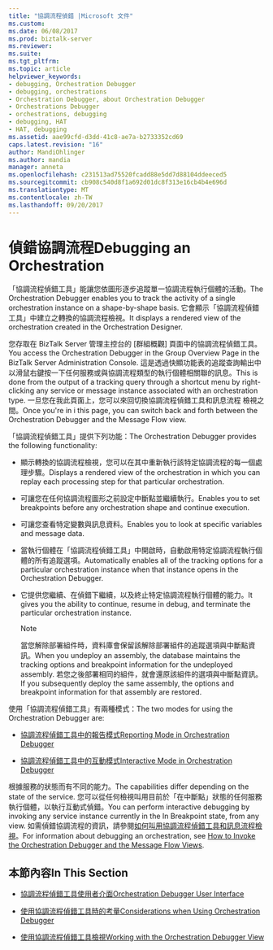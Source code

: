```yaml
---
title: "協調流程偵錯 |Microsoft 文件"
ms.custom: 
ms.date: 06/08/2017
ms.prod: biztalk-server
ms.reviewer: 
ms.suite: 
ms.tgt_pltfrm: 
ms.topic: article
helpviewer_keywords:
- debugging, Orchestration Debugger
- debugging, orchestrations
- Orchestration Debugger, about Orchestration Debugger
- Orchestrations Debugger
- orchestrations, debugging
- debugging, HAT
- HAT, debugging
ms.assetid: aae99cfd-d3dd-41c8-ae7a-b2733352cd69
caps.latest.revision: "16"
author: MandiOhlinger
ms.author: mandia
manager: anneta
ms.openlocfilehash: c231513ad75520fcadd88e5dd7d88104ddeeced5
ms.sourcegitcommit: cb908c540d8f1a692d01dc8f313e16cb4b4e696d
ms.translationtype: MT
ms.contentlocale: zh-TW
ms.lasthandoff: 09/20/2017
---
```

# <a name="debugging-an-orchestration"></a><span data-ttu-id="4861f-102">偵錯協調流程</span><span class="sxs-lookup"><span data-stu-id="4861f-102">Debugging an Orchestration</span></span>
<span data-ttu-id="4861f-103">「協調流程偵錯工具」能讓您依圖形逐步追蹤單一協調流程執行個體的活動。</span><span class="sxs-lookup"><span data-stu-id="4861f-103">The Orchestration Debugger enables you to track the activity of a single orchestration instance on a shape-by-shape basis.</span></span> <span data-ttu-id="4861f-104">它會顯示「協調流程偵錯工具」中建立之轉換的協調流程檢視。</span><span class="sxs-lookup"><span data-stu-id="4861f-104">It displays a rendered view of the orchestration created in the Orchestration Designer.</span></span>  
  
 <span data-ttu-id="4861f-105">您存取在 BizTalk Server 管理主控台的 [群組概觀] 頁面中的協調流程偵錯工具。</span><span class="sxs-lookup"><span data-stu-id="4861f-105">You access the Orchestration Debugger in the Group Overview Page in the BizTalk Server Administration Console.</span></span>  <span data-ttu-id="4861f-106">這是透過快顯功能表的追蹤查詢輸出中以滑鼠右鍵按一下任何服務或與協調流程類型的執行個體相關聯的訊息。</span><span class="sxs-lookup"><span data-stu-id="4861f-106">This is done from the output of a tracking query through a shortcut menu by right-clicking any service or message instance associated with an orchestration type.</span></span> <span data-ttu-id="4861f-107">一旦您在我此頁面上，您可以來回切換協調流程偵錯工具和訊息流程 檢視之間。</span><span class="sxs-lookup"><span data-stu-id="4861f-107">Once you're in i this page, you can switch back and forth between the Orchestration Debugger and the Message Flow view.</span></span>  
  
 <span data-ttu-id="4861f-108">「協調流程偵錯工具」提供下列功能：</span><span class="sxs-lookup"><span data-stu-id="4861f-108">The Orchestration Debugger provides the following functionality:</span></span>  
  
-   <span data-ttu-id="4861f-109">顯示轉換的協調流程檢視，您可以在其中重新執行該特定協調流程的每一個處理步驟。</span><span class="sxs-lookup"><span data-stu-id="4861f-109">Displays a rendered view of the orchestration in which you can replay each processing step for that particular orchestration.</span></span>  
  
-   <span data-ttu-id="4861f-110">可讓您在任何協調流程圖形之前設定中斷點並繼續執行。</span><span class="sxs-lookup"><span data-stu-id="4861f-110">Enables you to set breakpoints before any orchestration shape and continue execution.</span></span>  
  
-   <span data-ttu-id="4861f-111">可讓您查看特定變數與訊息資料。</span><span class="sxs-lookup"><span data-stu-id="4861f-111">Enables you to look at specific variables and message data.</span></span>  
  
-   <span data-ttu-id="4861f-112">當執行個體在「協調流程偵錯工具」中開啟時，自動啟用特定協調流程執行個體的所有追蹤選項。</span><span class="sxs-lookup"><span data-stu-id="4861f-112">Automatically enables all of the tracking options for a particular orchestration instance when that instance opens in the Orchestration Debugger.</span></span>  
  
-   <span data-ttu-id="4861f-113">它提供您繼續、在偵錯下繼續，以及終止特定協調流程執行個體的能力。</span><span class="sxs-lookup"><span data-stu-id="4861f-113">It gives you the ability to continue, resume in debug, and terminate the particular orchestration instance.</span></span>  
  
    > [!NOTE]
    >  <span data-ttu-id="4861f-114">當您解除部署組件時，資料庫會保留該解除部署組件的追蹤選項與中斷點資訊。</span><span class="sxs-lookup"><span data-stu-id="4861f-114">When you undeploy an assembly, the database maintains the tracking options and breakpoint information for the undeployed assembly.</span></span> <span data-ttu-id="4861f-115">若您之後部署相同的組件，就會還原該組件的選項與中斷點資訊。</span><span class="sxs-lookup"><span data-stu-id="4861f-115">If you subsequently deploy the same assembly, the options and breakpoint information for that assembly are restored.</span></span>  
  
 <span data-ttu-id="4861f-116">使用「協調流程偵錯工具」有兩種模式：</span><span class="sxs-lookup"><span data-stu-id="4861f-116">The two modes for using the Orchestration Debugger are:</span></span>  
  
-   [<span data-ttu-id="4861f-117">協調流程偵錯工具中的報告模式</span><span class="sxs-lookup"><span data-stu-id="4861f-117">Reporting Mode in Orchestration Debugger</span></span>](../core/reporting-mode-in-orchestration-debugger.md)  
  
-   [<span data-ttu-id="4861f-118">協調流程偵錯工具中的互動模式</span><span class="sxs-lookup"><span data-stu-id="4861f-118">Interactive Mode in Orchestration Debugger</span></span>](../core/interactive-mode-in-orchestration-debugger.md)  
  
 <span data-ttu-id="4861f-119">根據服務的狀態而有不同的能力。</span><span class="sxs-lookup"><span data-stu-id="4861f-119">The capabilities differ depending on the state of the service.</span></span> <span data-ttu-id="4861f-120">您可以從任何檢視叫用目前於「在中斷點」狀態的任何服務執行個體，以執行互動式偵錯。</span><span class="sxs-lookup"><span data-stu-id="4861f-120">You can perform interactive debugging by invoking any service instance currently in the In Breakpoint state, from any view.</span></span> <span data-ttu-id="4861f-121">如需偵錯協調流程的資訊，請參閱[如何叫用協調流程偵錯工具和訊息流程檢視](../core/how-to-invoke-the-orchestration-debugger-and-the-message-flow-views.md)。</span><span class="sxs-lookup"><span data-stu-id="4861f-121">For information about debugging an orchestration, see [How to Invoke the Orchestration Debugger and the Message Flow Views](../core/how-to-invoke-the-orchestration-debugger-and-the-message-flow-views.md).</span></span>  
  
## <a name="in-this-section"></a><span data-ttu-id="4861f-122">本節內容</span><span class="sxs-lookup"><span data-stu-id="4861f-122">In This Section</span></span>  
  
-   [<span data-ttu-id="4861f-123">協調流程偵錯工具使用者介面</span><span class="sxs-lookup"><span data-stu-id="4861f-123">Orchestration Debugger User Interface</span></span>](../core/orchestration-debugger-user-interface.md)  
  
-   [<span data-ttu-id="4861f-124">使用協調流程偵錯工具時的考量</span><span class="sxs-lookup"><span data-stu-id="4861f-124">Considerations when Using Orchestration Debugger</span></span>](../core/considerations-when-using-orchestration-debugger.md)  
  
-   [<span data-ttu-id="4861f-125">使用協調流程偵錯工具檢視</span><span class="sxs-lookup"><span data-stu-id="4861f-125">Working with the Orchestration Debugger View</span></span>](../core/working-with-the-orchestration-debugger-view.md)